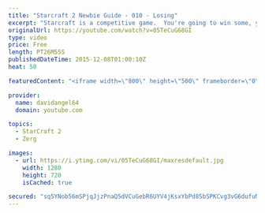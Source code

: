 ```yaml
---
title: "Starcraft 2 Newbie Guide - 010 - Losing"
excerpt: "Starcraft is a competitive game.  You're going to win some, you're going to lose some.  When you win a game, you feel good, and that's awesome.  But how do you react to losing a game?  How you react to losing in a competitive game like Starcraft 2 is an important consideration.  The biggest concept is"
originalUrl: https://youtube.com/watch?v=05TeCuG68GI
type: video
price: Free
length: PT26M55S
publishedDateTime: 2015-12-08T01:00:10Z
heat: 50

featuredContent: "<iframe width=\"800\" height=\"500\" frameborder=\"0\" src=\"https://www.youtube.com/embed/05TeCuG68GI\" allow=\"accelerometer; autoplay; encrypted-media; gyroscope; picture-in-picture\" allowfullscreen></iframe>"

provider:
  name: davidangel64
  domain: youtube.com

topics:
  - StarCraft 2
  - Zerg

images:
  - url: https://i.ytimg.com/vi/05TeCuG68GI/maxresdefault.jpg
    width: 1280
    height: 720
    isCached: true

secured: "sq5YNob56mSPjqJjzPnaQ5dVCuGebR6UYV4jKsxYbPd8SbSPKCvg3vG6dufuNDv49IRjuvHmDXJTYPfGVA0X77B5aUvHeYNXh8eL5NZBC4YZc/NKZQ13W12nDBz6NWPTyIQxn3Qgvr8hZPJTbm5Ev82OtEBBmUrhkKEIAOxvOKv4wDAG8xsqnM+kPPN5CpcVOj130+klctl42zjgof9hK5iy2cv5zAVJPHFctoXucgnu5UiYsC+hLCaWYI3hdNrLfFU1C55fFjDVae7PkSLUXaVLpGW5fKrn8Mct2rl/33fdYMUZiYPOkK1kbBL7fNDsbUBPj+6u7c2VDF6weNPjHPbflJKAxnI1k/NnrBZlhJ1JSKd44e4SqoXGx8Sk9zv1GHSdgiwCrybpWL3y4ZYhndq7DOs8g+wid99kQNMqHhA=;oy0jLBpMfVn6ILeeMwswkA=="
---
```


